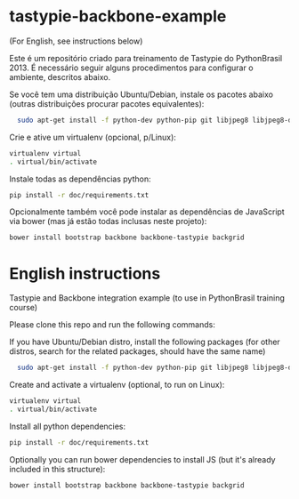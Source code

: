 tastypie-backbone-example
=========================

(For English, see instructions below)

Este é um repositório criado para treinamento de Tastypie do PythonBrasil 2013. 
É necessário seguir alguns procedimentos para configurar o ambiente, descritos abaixo.

Se você tem uma distribuição Ubuntu/Debian, instale os pacotes abaixo (outras distribuições procurar pacotes equivalentes):
```sh
  sudo apt-get install -f python-dev python-pip git libjpeg8 libjpeg8-dev libfreetype6 libfreetype6-dev
```
Crie e ative um virtualenv (opcional, p/Linux):

```sh
virtualenv virtual
. virtual/bin/activate
```
  
Instale todas as dependências python:
```sh
pip install -r doc/requirements.txt
```
Opcionalmente também você pode instalar as dependências de JavaScript via bower (mas já estão todas inclusas neste projeto):
```sh
bower install bootstrap backbone backbone-tastypie backgrid
```

English instructions
====================

Tastypie and Backbone integration example (to use in PythonBrasil training course)

Please clone this repo and run the following commands:

If you have Ubuntu/Debian distro, install the following packages (for other distros, search for the related packages, should have the same name)
```sh
  sudo apt-get install -f python-dev python-pip git libjpeg8 libjpeg8-dev libfreetype6 libfreetype6-dev
```
Create and activate a virtualenv (optional, to run on Linux):

```sh
virtualenv virtual
. virtual/bin/activate
```
  
Install all python dependencies:
```sh
pip install -r doc/requirements.txt
```  
Optionally you can run bower dependencies to install JS (but it's already included in this structure):
```sh
bower install bootstrap backbone backbone-tastypie backgrid
```
